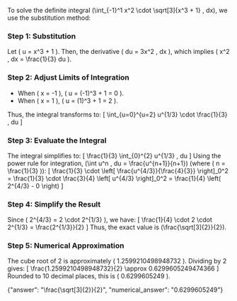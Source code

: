 

To solve the definite integral \(\int_{-1}^1 x^2 \cdot \sqrt[3]{x^3 + 1} \, dx\), we use the substitution method:

### Step 1: Substitution
Let \( u = x^3 + 1 \). Then, the derivative \( du = 3x^2 \, dx \), which implies \( x^2 \, dx = \frac{1}{3} du \).

### Step 2: Adjust Limits of Integration
- When \( x = -1 \), \( u = (-1)^3 + 1 = 0 \).
- When \( x = 1 \), \( u = (1)^3 + 1 = 2 \).

Thus, the integral transforms to:
\[
\int_{u=0}^{u=2} u^{1/3} \cdot \frac{1}{3} \, du
\]

### Step 3: Evaluate the Integral
The integral simplifies to:
\[
\frac{1}{3} \int_{0}^{2} u^{1/3} \, du
\]
Using the power rule for integration, \(\int u^n \, du = \frac{u^{n+1}}{n+1}\) (where \( n = \frac{1}{3} \)):
\[
\frac{1}{3} \cdot \left[ \frac{u^{4/3}}{\frac{4}{3}} \right]_0^2 = \frac{1}{3} \cdot \frac{3}{4} \left[ u^{4/3} \right]_0^2 = \frac{1}{4} \left( 2^{4/3} - 0 \right)
\]

### Step 4: Simplify the Result
Since \( 2^{4/3} = 2 \cdot 2^{1/3} \), we have:
\[
\frac{1}{4} \cdot 2 \cdot 2^{1/3} = \frac{2^{1/3}}{2}
\]
Thus, the exact value is \(\frac{\sqrt[3]{2}}{2}\).

### Step 5: Numerical Approximation
The cube root of 2 is approximately \( 1.2599210498948732 \). Dividing by 2 gives:
\[
\frac{1.2599210498948732}{2} \approx 0.6299605249474366
\]
Rounded to 10 decimal places, this is \( 0.6299605249 \).

{"answer": "\\frac{\\sqrt[3]{2}}{2}", "numerical_answer": "0.6299605249"}